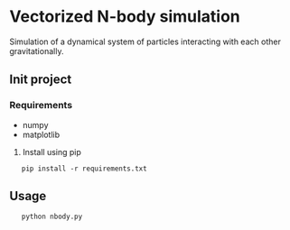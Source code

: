 # Vectorized N-body simulation

Simulation of a dynamical system of particles interacting with each other gravitationally.

## Init project

### Requirements

- numpy
- matplotlib

1. Install using pip
```
   pip install -r requirements.txt
```

## Usage

```
   python nbody.py
```